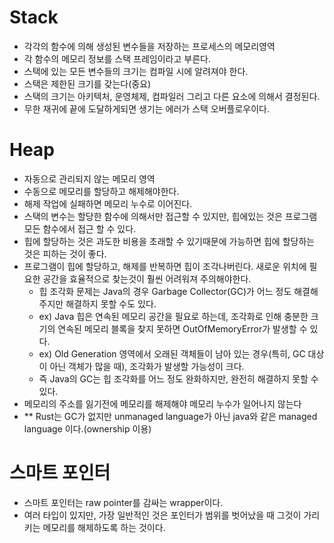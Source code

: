 
# Stack

- 각각의 함수에 의해 생성된 변수들을 저장하는 프로세스의 메모리영역
- 각 함수의 메모리 정보를 스택 프레임이라고 부른다.
- 스택에 있는 모든 변수들의 크기는 컴파일 시에 알려져야 한다.
- 스택은 제한된 크기를 갖는다(중요)
- 스택의 크기는 아키텍처, 운영체제, 컴파일러 그리고 다른 요소에 의해서 결정된다.
- 무한 재귀에 끝에 도달하게되면 생기는 에러가 스택 오버플로우이다.

# Heap

- 자동으로 관리되지 않는 메모리 영역
- 수동으로 메모리를 할당하고 해제해야한다.
- 해제 작업에 실패하면 메모리 누수로 이어진다.
- 스택의 변수는 할당한 함수에 의해서만 접근할 수 있지만, 힙에있는 것은 프로그램 모든 함수에서 접근 할 수 있다.
- 힙에 할당하는 것은 과도한 비용을 초래할 수 있기때문에 가능하면 힙에 할당하는 것은 피하는 것이 좋다.
- 프로그램이 힙에 할당하고, 해제를 반복하면 힙이 조각나버린다. 새로운 위치에 필요한 공간을 효율적으로 찾는것이 훨씬 어려워져 주의해야한다.
    - 힙 조각화 문제는 Java의 경우 Garbage Collector(GC)가 어느 정도 해결해주지만 해결하지 못할 수도 있다.
    - ex) Java 힙은 연속된 메모리 공간을 필요로 하는데, 조각화로 인해 충분한 크기의 연속된 메모리 블록을 찾지 못하면 OutOfMemoryError가 발생할 수 있다.
    - ex) Old Generation 영역에서 오래된 객체들이 남아 있는 경우(특히, GC 대상이 아닌 객체가 많을 때), 조각화가 발생할 가능성이 크다.
    - 즉 Java의 GC는 힙 조각화를 어느 정도 완화하지만, 완전히 해결하지 못할 수 있다.
- 메모리의 주소를 잃기전에 메모리를 해제해야 메모리 누수가 일어나지 않는다
- ** Rust는 GC가 없지만 unmanaged language가 아닌 java와 같은 managed language 이다.(ownership 이용)

# 스마트 포인터

- 스마트 포인터는 raw pointer를 감싸는 wrapper이다.
- 여러 타입이 있지만, 가장 일반적인 것은 포인터가 범위를 벗어났을 때 그것이 가리키는 메모리를 해제하도록 하는 것이다.